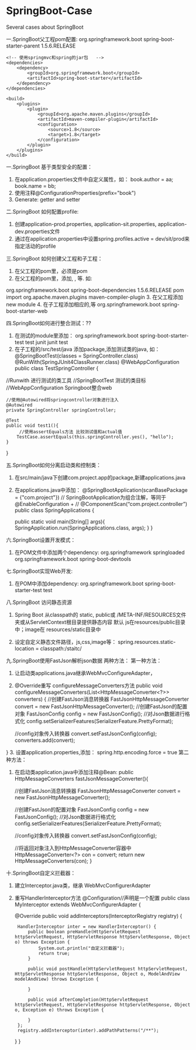 # SpringBoot-Case
Several cases about SpringBoot

一.SpringBoot父工程pom配置:
    <!-- 父级依赖 -->
    <parent>
        <groupId>org.springframework.boot</groupId>
        <artifactId>spring-boot-starter-parent</artifactId>
        <version>1.5.6.RELEASE</version>
    </parent>

    <!-- 使用springmvc和spring的jar包   -->
    <dependencies>
        <dependency>
            <groupId>org.springframework.boot</groupId>
            <artifactId>spring-boot-starter</artifactId>
        </dependency>
    </dependencies>

    <build>
        <plugins>
            <plugin>
                <groupId>org.apache.maven.plugins</groupId>
                <artifactId>maven-compiler-plugin</artifactId>
                <configuration>
                    <source>1.8</source>
                    <target>1.8</target>
                </configuration>
            </plugin>
        </plugins>
    </build>

一.SpringBoot 基于类型安全的配置：
1. 在application.properties文件中自定义属性，如：
book.author = aa;
book.name = bb;
2. 使用注释@ConfigurationProperties(prefix="book")
3. Generate: getter and setter

二.SpringBoot 如何配置profile:
1. 创建application-prod.properties, application-sit.properties, application-dev.properties文件
2. 通过在application.properties中设置spring.profiles.active = dev/sit/prod来指定活动的profile

三.SpringBoot 如何创建父工程和子工程：
1. 在父工程的pom里，<package>必须是pom
2. 在父工程的pom里，添加<dependency Management>, <depenedencies>, <dependency>等.
  如:
  <dependencyManagement>
    <dependencies>
        <dependency>
        <groupId>org.springframework.boot</groupId>
        <artifactId>spring-boot-dependencies</artifactId>
        <version>1.5.6.RELEASE</version>
            <type>pom</type>
            <scope>import</scope>
        </dependency>
    </dependencies>
   </dependencyManagement>
  
   <!-- 父工程添加后，子工程将直接使用<build>中的plugin -->
   <build>
    <plugins>
        <plugin>
            <groupId>org.apache.maven.plugins</groupId>
            <artifactId>maven-compiler-plugin</artifactId>
        </plugin>
    </plugins>
   </build>
  3. 在父工程添加new module
  4. 在子工程添加相应的<dependencies>,<dependency>等
   <dependencies>
    <dependency>
        <groupId>org.springframework.boot</groupId>
        <artifactId>spring-boot-starter-web</artifactId>
    </dependency>
   </dependencies>
  
四.SpringBoot如何进行整合测试：??
1. 在测试的module里添加：
   <dependency>
    <groupId>org.springframework.boot</groupId>
    <artifactId>spring-boot-starter-test</artifactId>
    <scope>test</scope>
   </dependency>
   <dependency>
    <groupId>junit</groupId>
    <artifactId>junit</artifactId>
    <scope>test</scope>
   </dependency>
2. 在子工程的/src/test/java 添加package,添加测试类的java,
如：
@SpringBootTest(classes = SpringController.class)
@RunWith(SpringJUnit4ClassRunner.class)
@WebAppConfiguration
public class TestSpringController {

  //Runwith 进行测试的类工具
    //SpringBootTest 测试的类目标
    //WebAppConfiguration Springboot整合web

    //使用@Autowired将springcontroller对象进行注入
    @Autowired
    private SpringController springController;

    @Test
    public void test1(){
         //使用assertEquals方法 比较测试值和actual值
        TestCase.assertEquals(this.springController.yes(), "hello");
    }
}
  
五.SpringBoot如何分离启动类和控制类：
1. 在src/main/java下创建com.project.app的package,新建applications.java
2. 在applications.java中添加：
@SpringBootApplication(scanBasePackage = {"com.project"})
// SpringBootApplication为组合注解，等同于@EnableConfiguration + 
// @ComponentScan(“com.project.controller”)
public class SpringApplications {

    public static void main(String[] args){
        SpringApplication.run(SpringApplications.class, args);
    }
}

六.SpringBoot设置开发模式：
1. 在POM文件中添加两个dependency:
   <dependency>
    <groupId>org.springframework</groupId>
    <artifactId>springloaded</artifactId>
    </dependency>
   <dependency>
    <groupId>org.springframework.boot</groupId>
    <artifactId>spring-boot-devtools</artifactId>
   </dependency>

七.SpringBoot实现Web开发:
1. 在POM中添加dependency:
   <dependency>
    <groupId>org.springframework.boot</groupId>
    <artifactId>spring-boot-starter-test</artifactId>
    <scope>test</scope>
   </dependency>

八.SpringBoot 访问静态资源
1. Spring Boot 从classpath的 static, public或 /META-INF/RESOURCES文件夹或从ServletContext根目录提供静态内容
默认 js在resources/public目录中；image在 resources/static目录中

2. 设定自定义静态文件路径，js,css,image等：
spring.resources.static-location = classpath:/staitc/

九.SpringBoot使用FastJson解析json数据
两种方法：
第一种方法：
1. 让启动类applications.java继承WebMvcConfigureAdapter，
2. @Override重写  configureMessageConverters方法
public void configureMessageConverters(List<HttpMessageConverter<?>>
converters) {
   //创建FastJson消息转换器
     FastJsonHttpMessageConverter convert = new   FastJsonHttpMessageConverter();
    //创建FastJson的配置对象
    FastJsonConfig config = new FastJsonConfig();
    //对Json数据进行格式化
    config.setSerializerFeatures(SerializerFeature.PrettyFormat);

   //config对象传入转换器
   convert.setFastJsonConfig(config);
   converters.add(convert);

}
3. 设置application.properties,添加：
spring.http.encoding.force = true
第二种方法：
1. 在启动类application.java中添加注释@Bean:
public HttpMessageConverters fastJsonMessageConverter(){

    //创建FastJson消息转换器
    FastJsonHttpMessageConverter convert = new   FastJsonHttpMessageConverter();

    //创建FastJson的配置对象
    FastJsonConfig config = new FastJsonConfig();
    //对Json数据进行格式化
    config.setSerializerFeatures(SerializerFeature.PrettyFormat);

    //config对象传入转换器
    convert.setFastJsonConfig(config);

    //将返回对象注入到HttpMessageConverter容器中
    HttpMessageConverter<?> con = convert;
    return new HttpMessageConverters(con);
}

十.SpringBoot自定义拦截器：
1. 建立Interceptor.java类，继承 WebMvcConfigurerAdapter
2. 重写HandlerInterceptor方法
@Configuration//声明是一个配置
public class MyInterceptor extends WebMvcConfigurerAdapter {

    @Override
    public void addInterceptors(InterceptorRegistry registry) {

        HandlerInterceptor inter = new HandlerInterceptor() {
            public boolean preHandle(HttpServletRequest httpServletRequest, HttpServletResponse httpServletResponse, Object o) throws Exception {
                System.out.println("自定义拦截器");
                return true;
            }

            public void postHandle(HttpServletRequest httpServletRequest, HttpServletResponse httpServletResponse, Object o, ModelAndView modelAndView) throws Exception {

            }

            public void afterCompletion(HttpServletRequest httpServletRequest, HttpServletResponse httpServletResponse, Object o, Exception e) throws Exception {

            }
        };
        registry.addInterceptor(inter).addPathPatterns("/**");
    }
}
  
  
  
  
  
  
  
  
  
  
  
  
  
